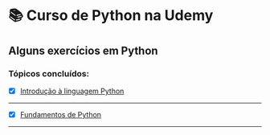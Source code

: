 # :books: Curso de Python na Udemy
## Alguns exercícios em Python
### Tópicos concluídos:
- [x] [Introdução à linguagem Python](https://github.com/PedroSantana2/exercicios-cursos-udemy/tree/main/exercicios-de-cursos-udemy/introducao-a-linguagem-python-udemy)
---
- [x] [Fundamentos de Python](https://github.com/PedroSantana2/exercicios-cursos-udemy/tree/main/exercicios-de-cursos-udemy/fundamentos-de-python)
---

 
